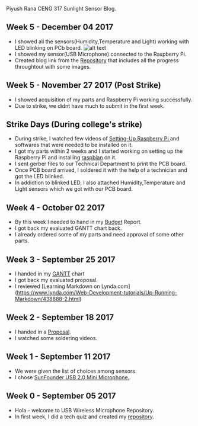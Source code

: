 Piyush Rana CENG 317 Sunlight Sensor Blog.

## Week 5  -  December 04 2017
* I showed all the sensors(Humidity,Temperature and Light) working with LED blinking on PCb board.
![alt text](https://github.com/PRana02/Wireless-Microphone/blob/master/Sensors%20and%20LED.png)
* I showed my sensor(USB Microphone) connected to the Raspberry Pi.
* Created blog link from the [Repository](https://prana02.github.io/Wireless-Microphone/) that includes all the progress throughtout with some images.

## Week 5  -  November 27 2017 (Post Strike)
* I showed acquisition of my parts and Raspberry Pi working successfully.
* Due to strike, we didnt have much to submit in the first week.

## Strike Days (During college's strike)
* During strike, I watched few videos of [ Setting-Up Raspberry Pi ](https://www.lynda.com/Raspberry-Pi-tutorials/Up-Running-Raspberry-Pi/191267-2.html) and softwares that were needed to be installed on it.
* I got my parts within 2 weeks and I started working on setting up the Raspberry Pi and installing [raspbian](https://www.raspberrypi.org/downloads/raspbian/) on it.
* I sent gerber files to our Technical Department to print the PCB board.
* Once PCB board arrived, I soldered it with the help of a technician and got the LED blinked.
* In addidtion to blinked LED, I also attached Humidity,Temperature and Light sensors which we got with our PCB board.

## Week 4  -  October 02 2017
* By this week I needed to hand in my [Budget](https://github.com/PRana02/Wireless-Microphone/blob/master/FINAL%20bUDGET.xlsx) Report.
* I got back my evaluated GANTT chart back.
* I already ordered some of my parts and need approval of some other parts.

## Week 3  -  September 25 2017
* I handed in my [GANTT](https://github.com/PRana02/Wireless-Microphone/blob/master/PiyushRana.mpp) chart
* I got back my evaluated proposal.
* I reviewed [Learning Markdown on Lynda.com] (https://www.lynda.com/Web-Development-tutorials/Up-Running-Markdown/438888-2.html)

## Week 2  -  September 18 2017
* I handed in a [Proposal](https://github.com/PRana02/Wireless-Microphone/blob/master/ProposalContent.xlsx).
* I watched some soldering videos.

## Week 1  -  September 11 2017
* We were given the list of choices among sensors.
* I chose [SunFounder USB 2.0 Mini Microphone.](https://www.amazon.ca/SunFounder-Microphone-Raspberry-Recognition-Software/dp/B01KLRBHGM/).

## Week 0  -  September 05 2017  
* Hola - welcome to USB Wireless Microphone Repository.
* In first week, I did a tech quiz and created my [repository](https://github.com/PRana02/Wireless-Microphone).


